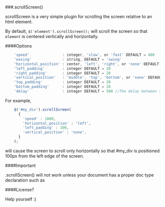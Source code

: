 ###.scrollScreen()

scrollScreen is a very simple plugin for scrolling the screen relative to an html element.

By default, ```$('element').scrollScreen();``` will scroll the screen so that ```element``` is centered vertically and horizontally.

####Options

```javascript
    'speed'               : integer, 'slow', or 'fast' DEFAULT = 400
    'easing'              : string, DEFAULT = 'swing'
    'horizontal_position' : center, 'left', 'right', or 'none' DEFAULT = 'center'
    'left_padding'        : integer DEFAULT = 20
    'right_padding'       : integer DEFAULT = 20
    'vertical_position'   : 'middle', 'top', 'bottom', or 'none' DEFAULT = 'middle'
    'top_padding'         : integer DEFAULT = 20
    'bottom_padding'      : integer DEFAULT = 20
    'delay'               : integer DEFAULT = 500 //The delay between scrolling between each element if mmore than one element is provided
```

For example,

```javascript
    $('#my_div').scrollScreen( 
      {
        'speed' : 1000, 
        'horizontal_position' : 'left',
        'left_padding' : 100,
        'vertical_position' : 'none',
      } 
    );
```

will cause the screen to scroll only horizontally so that #my_div is positioned 100px from the left edge of the screen.

####Important

.scrollScreen() will not work unless your document has a proper doc type declaration such as <!DOCTYPE HTML>

####License?

Help yourself :)